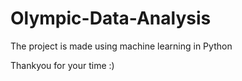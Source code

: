 # Olympic-Data-Analysis
The project is made using machine learning in Python

Thankyou for your time :)
